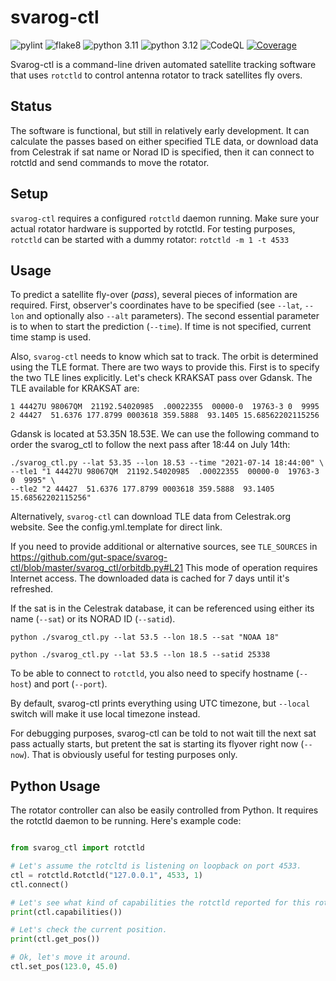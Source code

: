 # svarog-ctl

![pylint](https://github.com/gut-space/svarog-ctl/actions/workflows/pylint.yml/badge.svg)
![flake8](https://github.com/gut-space/svarog-ctl/actions/workflows/flake8.yml/badge.svg)
![python 3.11](https://github.com/gut-space/svarog-ctl/actions/workflows/pytest-3.11.yml/badge.svg)
![python 3.12](https://github.com/gut-space/svarog-ctl/actions/workflows/pytest-3.12.yml/badge.svg)
![CodeQL](https://github.com/gut-space/svarog-ctl/actions/workflows/github-code-scanning/codeql/badge.svg)
[![Coverage](https://coveralls.io/repos/github/gut-space/svarog-ctl/badge.svg?branch=master)](https://coveralls.io/github/gut-space/svarog-ctl?branch=master)

Svarog-ctl is a command-line driven automated satellite tracking software
that uses `rotctld` to control antenna rotator to track satellites fly overs.

## Status

The software is functional, but still in relatively early development. It can calculate the passes
based on either specified TLE data, or download data from Celestrak if sat name or Norad ID is
specified, then it can connect to rotctld and send commands to move the rotator.

## Setup

`svarog-ctl` requires a configured `rotctld` daemon running. Make sure your actual
rotator hardware is supported by rotctld. For testing purposes, `rotctld` can be started
with a dummy rotator: `rotctld -m 1 -t 4533`

## Usage

To predict a satellite fly-over (_pass_), several pieces of information are required.
First, observer's coordinates have to be specified (see `--lat`, `--lon` and optionally
also `--alt` parameters). The second essential parameter is to when to start the
prediction (`--time`). If time is not specified, current time stamp is used.

Also, `svarog-ctl` needs to know which sat to track. The orbit is determined using the TLE format.
There are two ways to provide this. First is to specify the two TLE lines explicitly.
Let's check KRAKSAT pass over Gdansk. The TLE available for KRAKSAT are:

```
1 44427U 98067QM  21192.54020985  .00022355  00000-0  19763-3 0  9995
2 44427  51.6376 177.8799 0003618 359.5888  93.1405 15.68562202115256
```

Gdansk is located at 53.35N 18.53E. We can use the following command to order the svarog_ctl
to follow the next pass after 18:44 on July 14th:

```shell
./svarog_ctl.py --lat 53.35 --lon 18.53 --time "2021-07-14 18:44:00" \
--tle1 "1 44427U 98067QM  21192.54020985  .00022355  00000-0  19763-3 0  9995" \
--tle2 "2 44427  51.6376 177.8799 0003618 359.5888  93.1405 15.68562202115256"
```

Alternatively, `svarog-ctl` can download TLE data from Celestrak.org website.
See the config.yml.template for direct link.

If you need to provide additional or alternative sources, see `TLE_SOURCES` in
https://github.com/gut-space/svarog-ctl/blob/master/svarog_ctl/orbitdb.py#L21
This mode of operation requires Internet access. The downloaded data is cached
for 7 days until it's refreshed.

If the sat is in the Celestrak database, it can be referenced using either its
name (`--sat`) or its NORAD ID (`--satid`).

```shell
python ./svarog_ctl.py --lat 53.5 --lon 18.5 --sat "NOAA 18"
```

```shell
python ./svarog_ctl.py --lat 53.5 --lon 18.5 --satid 25338
```

To be able to connect to `rotctld`, you also need to specify hostname (`--host`) and port
(`--port`).

By default, svarog-ctl prints everything using UTC timezone, but `--local` switch will make
it use local timezone instead.

For debugging purposes, svarog-ctl can be told to not wait till the next sat pass actually starts,
but pretent the sat is starting its flyover right now (`--now`). That is obviously useful
for testing purposes only.

## Python Usage

The rotator controller can also be easily controlled from Python. It requires the rotctld daemon
to be running. Here's example code:

```python

from svarog_ctl import rotctld

# Let's assume the rotcltd is listening on loopback on port 4533.
ctl = rotctld.Rotctld("127.0.0.1", 4533, 1)
ctl.connect()

# Let's see what kind of capabilities the rotctld reported for this rotator
print(ctl.capabilities())

# Let's check the current position.
print(ctl.get_pos())

# Ok, let's move it around.
ctl.set_pos(123.0, 45.0)
```
